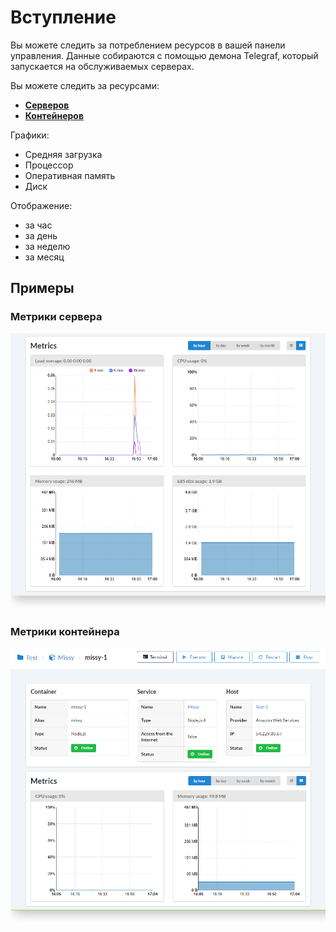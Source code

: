 # Вступление

Вы можете следить за потреблением ресурсов в вашей панели управления. Данные собираются с помощью демона Telegraf, который запускается на обслуживаемых серверах.

Вы можете следить за ресурсами:

- [**Серверов**](/getting-started/hosts/)
- [**Контейнеров**](/getting-started/containers/)

Графики:

- Средняя загрузка
- Процессор
- Оперативная память
- Диск  

Отображение:

- за час
- за день
- за неделю
- за месяц

## Примеры

### Метрики сервера

![Host metrics](../img/host_metrics.png)

### Метрики контейнера

![Host metrics](../img/container_metrics.png)
